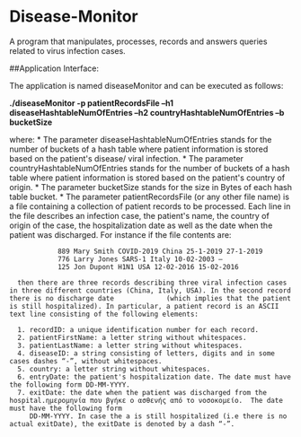# Disease-Monitor

A program that manipulates, processes, records and answers queries related to virus infection cases. 

##Application Interface:
 
The application is named diseaseMonitor and can be executed as follows: 

**./diseaseMonitor -p patientRecordsFile –h1 diseaseHashtableNumOfEntries –h2 countryHashtableNumOfEntries –b bucketSize**

where:
    * The parameter diseaseHashtableNumOfEntries stands for the number of buckets of a hash table where patient information is stored based on the patient's disease/ viral infection.
    * The parameter countryHashtableNumOfEntries stands for the number of buckets of a hash table where patient information is stored based on the patient's country of origin.
    * The parameter bucketSize stands for the size in Bytes of each hash table bucket.
    * The parameter patientRecordsFile (or any other file name) is a file containing a collection of patient records to  be processed. Each line in the file describes an               infection case, the patient's name, the country of origin of the case,  the hospitalization date as well as the date when the patient was discharged. For instance if the         file contents  are:
    
                889 Mary Smith COVID-2019 China 25-1-2019 27-1-2019
                776 Larry Jones SARS-1 Italy 10-02-2003 –
                125 Jon Dupont H1N1 USA 12-02-2016 15-02-2016
                
      then there are three records describing three viral infection cases in three different countries (China, Italy, USA). In the second record there is no discharge date             (which implies that the patient is still hospitalized). In particular, a patient record is an ASCII text line consisting of the following elements:
      
      1. recordID: a unique identification number for each record.
      2. patientFirstName: a letter string without whitespaces.
      3. patientLastName: a letter string without whitespaces.
      4. diseaseID: a string consisting of letters, digits and in some cases dashes “-”, without whitespaces.
      5. country: a letter string without whitespaces.
      6. entryDate: the patient's hospitalization date. The date must have the following form DD-MM-YYYY.
      7. exitDate: the date when the patient was discharged from the hospital.ημερομηνία που βγήκε ο ασθενής από το νοσοκομείο.  The date must have the following form 
         DD-MM-YYYY. In case the a is still hospitalized (i.e there is no actual exitDate), the exitDate is denoted by a dash “-”.
